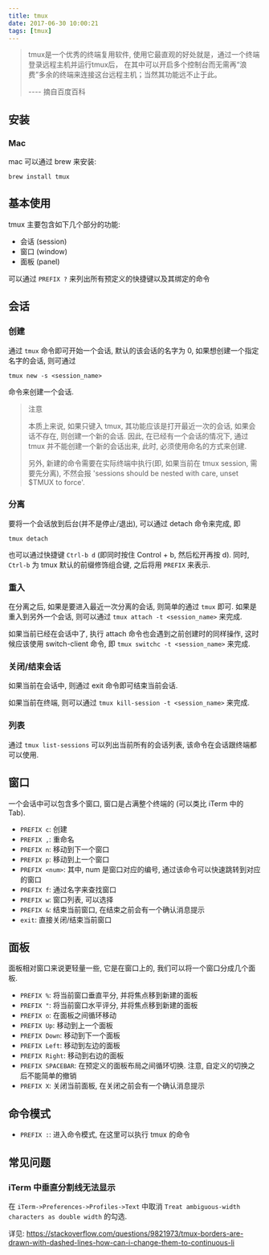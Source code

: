 ```yaml
---
title: tmux
date: 2017-06-30 10:00:21
tags: [tmux]
---
```

> tmux是一个优秀的终端复用软件, 使用它最直观的好处就是，通过一个终端登录远程主机并运行tmux后，
> 在其中可以开启多个控制台而无需再“浪费”多余的终端来连接这台远程主机；当然其功能远不止于此。
>
> ---- 摘自百度百科

## 安装

### Mac

mac 可以通过 brew 来安装:

`brew install tmux`

## 基本使用

tmux 主要包含如下几个部分的功能:

* 会话 (session)
* 窗口 (window)
* 面板 (panel)

可以通过 `PREFIX ?` 来列出所有预定义的快捷键以及其绑定的命令

## 会话

### 创建

通过 `tmux` 命令即可开始一个会话, 默认的该会话的名字为 0, 如果想创建一个指定名字的会话, 则可通过

`tmux new -s <session_name>`

命令来创建一个会话.

> 注意
>
> 本质上来说, 如果只键入 tmux, 其功能应该是打开最近一次的会话, 如果会话不存在,
> 则创建一个新的会话. 因此, 在已经有一个会话的情况下, 通过 tmux 并不能创建一个新的会话出来,
> 此时, 必须使用命名的方式来创建.
>
> 另外, 新建的命令需要在实际终端中执行(即, 如果当前在 tmux session, 需要先分离),
> 不然会报 'sessions should be nested with care, unset $TMUX to force'.

### 分离

要将一个会话放到后台(并不是停止/退出), 可以通过 detach 命令来完成, 即

`tmux detach`

也可以通过快捷键 `Ctrl-b d` (即同时按住 Control + b, 然后松开再按 d).
同时, `Ctrl-b` 为 tmux 默认的前缀修饰组合键, 之后将用 `PREFIX` 来表示.

### 重入

在分离之后, 如果是要进入最近一次分离的会话, 则简单的通过 `tmux` 即可.
如果是重入到另外一个会话, 则可以通过 `tmux attach -t <session_name>` 来完成.

如果当前已经在会话中了, 执行 attach 命令也会遇到之前创建时的同样操作,
这时候应该使用 switch-client 命令, 即 `tmux switchc -t <session_name>` 来完成.

### 关闭/结束会话

如果当前在会话中, 则通过 exit 命令即可结束当前会话.

如果当前在终端, 则可以通过 `tmux kill-session -t <session_name>` 来完成.

### 列表

通过 `tmux list-sessions` 可以列出当前所有的会话列表, 该命令在会话跟终端都可以使用.

## 窗口

一个会话中可以包含多个窗口, 窗口是占满整个终端的 (可以类比 iTerm 中的 Tab).

* `PREFIX c`: 创建
* `PREFIX ,`: 重命名
* `PREFIX n`: 移动到下一个窗口
* `PREFIX p`: 移动到上一个窗口
* `PREFIX <num>`: 其中, num 是窗口对应的编号, 通过该命令可以快速跳转到对应的窗口
* `PREFIX f`: 通过名字来查找窗口
* `PREFIX w`: 窗口列表, 可以选择
* `PREFIX &`: 结束当前窗口, 在结束之前会有一个确认消息提示
* `exit`: 直接关闭/结束当前窗口

## 面板

面板相对窗口来说更轻量一些, 它是在窗口上的, 我们可以将一个窗口分成几个面板.

* `PREFIX %`: 将当前窗口垂直平分, 并将焦点移到新建的面板
* `PREFIX "`: 将当前窗口水平评分, 并将焦点移到新建的面板
* `PREFIX o`: 在面板之间循环移动
* `PREFIX Up`: 移动到上一个面板
* `PREFIX Down`: 移动到下一个面板
* `PREFIX Left`: 移动到左边的面板
* `PREFIX Right`: 移动到右边的面板
* `PREFIX SPACEBAR`: 在预定义的面板布局之间循环切换. 注意, 自定义的切换之后不能简单的撤销
* `PREFIX X`: 关闭当前面板, 在关闭之前会有一个确认消息提示

## 命令模式

* `PREFIX :`: 进入命令模式, 在这里可以执行 tmux 的命令

## 常见问题

### iTerm 中垂直分割线无法显示

在 `iTerm->Preferences->Profiles->Text` 中取消
`Treat ambiguous-width characters as double width` 的勾选.

详见: https://stackoverflow.com/questions/9821973/tmux-borders-are-drawn-with-dashed-lines-how-can-i-change-them-to-continuous-li
